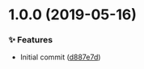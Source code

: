 # 1.0.0 (2019-05-16)


### ✨ Features

* Initial commit ([d887e7d](https://github.com/wmfs/cardscript-component/commit/d887e7d))
